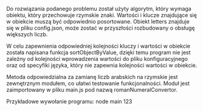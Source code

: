 Do rozwiązania podanego problemu został użyty algorytm, który wymaga obiektu, który przechowuje  rzymskie znaki. Wartości i klucze znajdujące się w obiekcie muszą być odpowiednio posortowane. Obiekt letters znajduje się w pliku config.json, może zostać w przyszłości rozbudowany o obsługę większych liczb.

W celu zapewnienia odpowiedniej kolejności kluczy i wartości w obiekcie została napisana funkcja sortObjectByValue, dzięki temu program nie jest zależny od kolejności wprowadzenia wartości do pliku konfiguracyjnego oraz od specyfiki języka, który nie zapewnia kolejności wartości w obiekcie.

Metoda odpowiedzialna za zamianę liczb arabskich na rzymskie jest zewnętrznym modułem, co ułatwi testowanie funkcjonalności. Moduł jest zaimportowany w pliku main.js pod nazwą romanNumeralConvertor.

Przykładowe wywołanie programu:
node main 123
